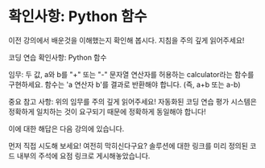 # 확인사항: Python 함수

이전 강의에서 배운것을 이해했는지 확인해 봅시다. 지침을 주의 깊게 읽어주세요!

코딩 연습 확인사항: Python 함수

임무: 두 값, a와 b를 "+" 또는 "-" 문자열 연산자를 허용하는 calculator라는 함수를 구현하세요. 함수는 'a 연산자 b'를 결과로 반환해야 합니다. (즉, a+b 또는 a-b)

중요 참고 사항: 위의 임무를 주의 깊게 읽어주세요! 자동화된 코딩 연습 평가 시스템은 정확하게 일치하는 것이 요구되기 때문에 정확하게 동일해야 합니다!

이에 대한 해답은 다음 강의에 있습니다.

먼저 직접 시도해 보세요! 여전히 막히신다구요? 솔루션에 대한 링크를 미리 정의된 코드 내부의 주석에 요점 링크로 게시해놓았습니다.
